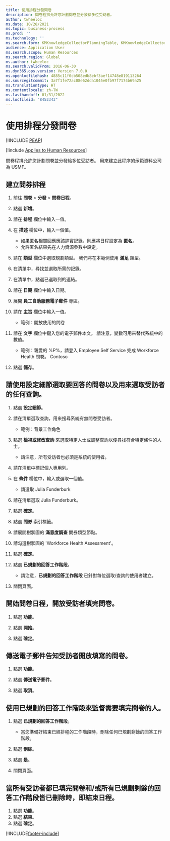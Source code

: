 ```yaml
---
title: 使用排程分發問卷
description: 問卷程排允許您計劃問卷並分發給多位受訪者。
author: twheeloc
ms.date: 10/28/2021
ms.topic: business-process
ms.prod: ''
ms.technology: ''
ms.search.form: KMKnowledgeCollectorPlanningTable, KMKnowledgeCollectorPlanningMulti, SysQueryForm, HcmPersonLookup, KMKnowledgeCollectorPlanning, HcmLearningWorkspace
audience: Application User
ms.search.scope: Human Resources
ms.search.region: Global
ms.author: twheeloc
ms.search.validFrom: 2016-06-30
ms.dyn365.ops.version: Version 7.0.0
ms.openlocfilehash: 4885c11f0cb508edb8ebf3aef14748e819113264
ms.sourcegitcommit: 3a7f1fe72ac08e62dda1045e0fb97f7174b69a25
ms.translationtype: HT
ms.contentlocale: zh-TW
ms.lasthandoff: 01/31/2022
ms.locfileid: "8452343"
---
```

# <a name="distribute-questionnaires-using-scheduling"></a>使用排程分發問卷


[!INCLUDE [PEAP](../includes/peap-1.md)]

[!include [Applies to Human Resources](../includes/applies-to-hr.md)]

問卷程排允許您計劃問卷並分發給多位受訪者。 用來建立此程序的示範資料公司為 USMF。

## <a name="create-a-questionnaire-schedule"></a>建立問券排程

1. 前往 **問卷** > **分發** > **問卷日程**。

2. 點選 **新增**。

3. 請在 **排程** 欄位中輸入一值。

4. 在 **描述** 欄位中，輸入一個值。
    * 如果匿名相關回應應該詳實記錄，則應將日程設定為 **匿名**。  
    * 允許匿名結果先在人力資源參數中設定。  

5. 請在 **類型** 欄位中選取規劃類型。  我們將在本範例使用 **滿足** 類型。

6. 在清單中，尋找並選取所需的記錄。

7. 在清單中，點選已選取列的連結。

8. 請在 **日期** 欄位中輸入日期。

9. 展開 **員工自助服務電子郵件** 專區。

10. 請在 **主旨** 欄位中輸入一值。

    * 範例：開放使用的問卷  

11. 請在 **文字** 欄位中鍵入您的電子郵件本文。 請注意，變數可用來替代系統中的數值。

    * 範例：親愛的 %P%，請登入 Employee Self Service 完成 Workforce Health 問卷。  Contoso  

12. 點選 **儲存**。

## <a name="use-the-setup-details-to-select-the-questionnaires-to-be-answered-as-well-as-any-queries-to-use-to-select-respondents"></a>請使用設定細節選取要回答的問卷以及用來選取受訪者的任何查詢。

1. 點選 **設定細節**。

2. 請在清單選取查詢，用來搜尋系統有無問卷受訪者。

    * 範例：背景工作角色  

3. 點選 **檢視或修改查詢** 來選取特定人士或調整查詢以便尋找符合特定條件的人士。

    * 請注意，所有受訪者也必須是系統的使用者。  

4. 請在清單中標記個人專用列。

5. 在 **條件** 欄位中，輸入或選取一個值。

    * 請選取 Julia Funderburk  

6. 請在清單選取 Julia Funderburk。

7. 點選 **確定**。

8. 點選 **問券** 索引標籤。

9. 請展開樹狀圖的 **滿意度調查** 問券類型節點。

10. 請勾選樹狀圖的 'Workforce Health Assessment'。

11. 點選 **確定**。

12. 點選 **已規劃的回答工作階段**。

    * 請注意，**已規劃的回答工作階段** 已針對每位選取/查詢的使用者建立。  

13. 關閉頁面。

## <a name="start-the-questionnaire-schedule-in-order-to-make-the-questionnaire-available-for-respondents-to-complete"></a>開始問卷日程，開放受訪者填完問卷。

1. 點選 **功能**。

2. 點選 **開始**。

3. 點選 **確定**。

## <a name="send-the-email-to-inform-respondents-of-the-available-questionnaire"></a>傳送電子郵件告知受訪者開放填寫的問卷。

1. 點選 **功能**。

2. 點選 **傳送電子郵件**。

3. 點選 **取消**。

## <a name="use-planned-answer-sessions-to-monitor-who-needs-to-complete-the-questionnaire"></a>使用已規劃的回答工作階段來監督需要填完問卷的人。

1. 點選 **已規劃的回答工作階段**。

    * 當您準備好結束已經排程的工作階段時，刪除任何已規劃剩餘的回答工作階段。  

2. 點選 **刪除**。

3. 點選 **是**。

4. 關閉頁面。

## <a name="end-the-schedule-when-all-respondents-have-completed-the-questionnaire-andor-all-remaining-planned-answer-sessions-have-been-deleted"></a>當所有受訪者都已填完問卷和/或所有已規劃剩餘的回答工作階段皆已刪除時，即結束日程。

1. 點選 **功能**。
2. 點選 **結束**。
3. 點選 **確定**。



[!INCLUDE[footer-include](../includes/footer-banner.md)]
